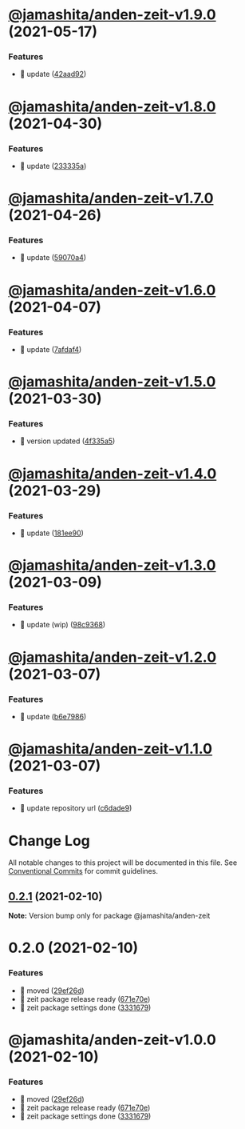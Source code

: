 # [@jamashita/anden-zeit-v1.9.0](https://github.com/jamashita/anden/compare/@jamashita/anden-zeit-v1.8.0...@jamashita/anden-zeit-v1.9.0) (2021-05-17)


### Features

* 🎸 update ([42aad92](https://github.com/jamashita/anden/commit/42aad92038213508827aa50287a9bdef153c7e97))

# [@jamashita/anden-zeit-v1.8.0](https://github.com/jamashita/anden/compare/@jamashita/anden-zeit-v1.7.0...@jamashita/anden-zeit-v1.8.0) (2021-04-30)


### Features

* 🎸 update ([233335a](https://github.com/jamashita/anden/commit/233335a44b9e6c4015cfeb8578ba12d7cf253810))

# [@jamashita/anden-zeit-v1.7.0](https://github.com/jamashita/anden/compare/@jamashita/anden-zeit-v1.6.0...@jamashita/anden-zeit-v1.7.0) (2021-04-26)


### Features

* 🎸 update ([59070a4](https://github.com/jamashita/anden/commit/59070a4b4b5240198df44cc9390423bedbe20f71))

# [@jamashita/anden-zeit-v1.6.0](https://github.com/jamashita/anden/compare/@jamashita/anden-zeit-v1.5.0...@jamashita/anden-zeit-v1.6.0) (2021-04-07)


### Features

* 🎸 update ([7afdaf4](https://github.com/jamashita/anden/commit/7afdaf411f88984a9b170df4549fade07569a9a6))

# [@jamashita/anden-zeit-v1.5.0](https://github.com/jamashita/anden/compare/@jamashita/anden-zeit-v1.4.0...@jamashita/anden-zeit-v1.5.0) (2021-03-30)


### Features

* 🎸 version updated ([4f335a5](https://github.com/jamashita/anden/commit/4f335a542a517369ceb7d041c315e5670475ece0))

# [@jamashita/anden-zeit-v1.4.0](https://github.com/jamashita/anden/compare/@jamashita/anden-zeit-v1.3.0...@jamashita/anden-zeit-v1.4.0) (2021-03-29)


### Features

* 🎸 update ([181ee90](https://github.com/jamashita/anden/commit/181ee903f4e54a87120e534b790c48c69f1b426e))

# [@jamashita/anden-zeit-v1.3.0](https://github.com/jamashita/anden/compare/@jamashita/anden-zeit-v1.2.0...@jamashita/anden-zeit-v1.3.0) (2021-03-09)


### Features

* 🎸 update (wip) ([98c9368](https://github.com/jamashita/anden/commit/98c9368afd959c38d7e9d07cbda0658a12add0ba))

# [@jamashita/anden-zeit-v1.2.0](https://github.com/jamashita/anden/compare/@jamashita/anden-zeit-v1.1.0...@jamashita/anden-zeit-v1.2.0) (2021-03-07)


### Features

* 🎸 update ([b6e7986](https://github.com/jamashita/anden/commit/b6e7986abb78e1ba62c2efe834081595e6ca7af3))

# [@jamashita/anden-zeit-v1.1.0](https://github.com/jamashita/anden/compare/@jamashita/anden-zeit-v1.0.0...@jamashita/anden-zeit-v1.1.0) (2021-03-07)


### Features

* 🎸 update repository url ([c6dade9](https://github.com/jamashita/anden/commit/c6dade9fd10eb259cda87b1b9c88ad196e28776d))

# Change Log

All notable changes to this project will be documented in this file.
See [Conventional Commits](https://conventionalcommits.org) for commit guidelines.

## [0.2.1](https://github.com/jamashita/anden.git/packages/zeit/compare/@jamashita/anden-zeit@0.2.0...@jamashita/anden-zeit@0.2.1) (2021-02-10)

**Note:** Version bump only for package @jamashita/anden-zeit





# 0.2.0 (2021-02-10)


### Features

* 🎸 moved ([29ef26d](https://github.com/jamashita/anden.git/packages/zeit/commit/29ef26d9403ae718720fa9706f01c860b9a5d79a))
* 🎸 zeit package release ready ([671e70e](https://github.com/jamashita/anden.git/packages/zeit/commit/671e70ea4abf2439b8c1ad9fbc8913fc85740f0e))
* 🎸 zeit package settings done ([3331679](https://github.com/jamashita/anden.git/packages/zeit/commit/333167982afb24b0fa10d3dacdde90df8f650c02))





# @jamashita/anden-zeit-v1.0.0 (2021-02-10)


### Features

* 🎸 moved ([29ef26d](https://github.com/jamashita/anden/commit/29ef26d9403ae718720fa9706f01c860b9a5d79a))
* 🎸 zeit package release ready ([671e70e](https://github.com/jamashita/anden/commit/671e70ea4abf2439b8c1ad9fbc8913fc85740f0e))
* 🎸 zeit package settings done ([3331679](https://github.com/jamashita/anden/commit/333167982afb24b0fa10d3dacdde90df8f650c02))

